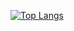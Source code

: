 [![Top Langs](https://github-readme-stats.vercel.app/api/top-langs/?username=HoseonRyu)](https://github.com/anuraghazra/github-readme-stats)
